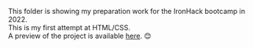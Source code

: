 This folder is showing my preparation work for the IronHack bootcamp in 2022. <br>
This is my first attempt at HTML/CSS.<br>
A preview of the project is available [here](https://htmlpreview.github.io/?https://github.com/chloe4E/IronSkyDive/blob/main/index.html).
😊

